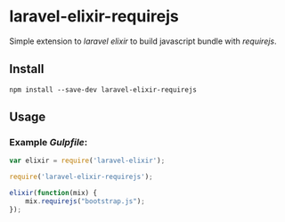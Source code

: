 # laravel-elixir-requirejs

Simple extension to *laravel elixir* to build javascript bundle with *requirejs*.

## Install

```
npm install --save-dev laravel-elixir-requirejs
```

## Usage

### Example *Gulpfile*:

```javascript
var elixir = require('laravel-elixir');

require('laravel-elixir-requirejs');

elixir(function(mix) {
    mix.requirejs("bootstrap.js");
});
```